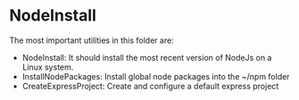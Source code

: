 # NodeInstall

The most important utilities in this folder are:

* NodeInstall: It should install the most recent version of NodeJs on a Linux system.
* InstallNodePackages: Install global node packages into the ~/npm folder
* CreateExpressProject: Create and configure a default express project

